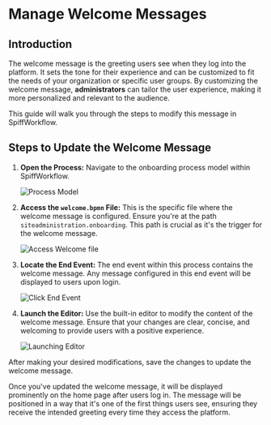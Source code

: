 # Manage Welcome Messages

## Introduction

The welcome message is the greeting users see when they log into the platform.
It sets the tone for their experience and can be customized to fit the needs of your organization or specific user groups.
By customizing the welcome message, **administrators** can tailor the user experience, making it more personalized and relevant to the audience.

This guide will walk you through the steps to modify this message in SpiffWorkflow.

## Steps to Update the Welcome Message

1. **Open the Process:**
   Navigate to the onboarding process model within SpiffWorkflow.

   ![Process Model](/images/onboarding_1.png)

2. **Access the `welcome.bpmn` File:**
   This is the specific file where the welcome message is configured.
   Ensure you're at the path `siteadministration.onboarding`.
   This path is crucial as it's the trigger for the welcome message.

   ![Access Welcome file](/images/onboarding_2.png)

3. **Locate the End Event:**
   The end event within this process contains the welcome message.
   Any message configured in this end event will be displayed to users upon login.

   ![Click End Event](/images/onboarding_3.png)

4. **Launch the Editor:**
   Use the built-in editor to modify the content of the welcome message.
   Ensure that your changes are clear, concise, and welcoming to provide users with a positive experience.

   ![Launching Editor](/images/onboarding_4.png)

After making your desired modifications, save the changes to update the welcome message.

Once you've updated the welcome message, it will be displayed prominently on the home page after users log in.
The message will be positioned in a way that it's one of the first things users see, ensuring they receive the intended greeting every time they access the platform.

```{tags} how_to_guide

```
